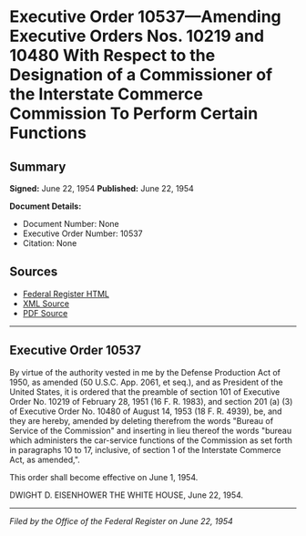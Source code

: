 # Executive Order 10537—Amending Executive Orders Nos. 10219 and 10480 With Respect to the Designation of a Commissioner of the Interstate Commerce Commission To Perform Certain Functions

## Summary

**Signed:** June 22, 1954
**Published:** June 22, 1954

**Document Details:**
- Document Number: None
- Executive Order Number: 10537
- Citation: None

## Sources
- [Federal Register HTML](https://www.presidency.ucsb.edu/documents/executive-order-10537-amending-executive-orders-nos-10219-and-10480-with-respect-the)
- [XML Source](None)
- [PDF Source](None)

---

## Executive Order 10537

By virtue of the authority vested in me by the Defense Production Act of 1950, as amended (50 U.S.C. App. 2061, et seq.), and as President of the United States, it is ordered that the preamble of section 101 of Executive Order No. 10219 of February 28, 1951 (16 F. R. 1983), and section 201 (a) (3) of Executive Order No. 10480 of August 14, 1953 (18 F. R. 4939), be, and they are hereby, amended by deleting therefrom the words "Bureau of Service of the Commission" and inserting in lieu thereof the words "bureau which administers the car-service functions of the Commission as set forth in paragraphs 10 to 17, inclusive, of section 1 of the Interstate Commerce Act, as amended,".

This order shall become effective on June 1, 1954.

DWIGHT D. EISENHOWER
THE WHITE HOUSE,
June 22, 1954.

---

*Filed by the Office of the Federal Register on June 22, 1954*
